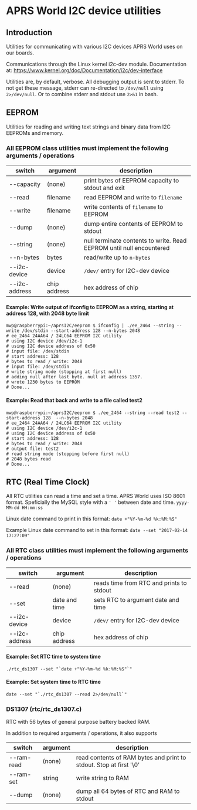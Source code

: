 # APRS World I2C device utilities

## Introduction

Utilities for communicating with various I2C devices APRS World uses on our boards. 

Communications through the Linux kernel i2c-dev module. Documentation at:
https://www.kernel.org/doc/Documentation/i2c/dev-interface

Utilities are, by default, verbose. All debugging output is sent to stderr. To not get these message, stderr can re-directed to `/dev/null` using `2>/dev/null`. Or to combine stderr and stdout use `2>&1` in bash.

## EEPROM
Utilities for reading and writing text strings and binary data from I2C EEPROMs and memory.

### All EEPROM class utilities must implement the following arguments / operations
switch|argument|description
---|---|---
--capacity|(none)|print bytes of EEPROM capacity to stdout and exit
--read|filename|read EEPROM and write to `filename`
--write|filename|write contents of `filename` to EEPROM
--dump|(none)|dump entire contents of EEPROM to stdout
--string|(none)|null terminate contents to write. Read EEPROM until null encountered
--n-bytes|bytes|read/write up to `n-bytes`
--i2c-device|device|`/dev/` entry for I2C-dev device
--i2c-address|chip address|hex address of chip

#### Example: Write output of ifconfig to EEPROM as a string, starting at address 128, with 2048 byte limit
```
mwp@raspberrypi:~/aprsI2C/eeprom $ ifconfig | ./ee_2464 --string --write /dev/stdin --start-address 128 --n-bytes 2048 
# ee_2464 24AA64 / 24LC64 EEPROM I2C utility
# using I2C device /dev/i2c-1
# using I2C device address of 0x50
# input file: /dev/stdin
# start address: 128
# bytes to read / write: 2048
# input file: /dev/stdin
# write string mode (stopping at first null)
# adding null after last byte. null at address 1357.
# wrote 1230 bytes to EEPROM
# Done...
```

#### Example: Read that back and write to a file called test2
````
mwp@raspberrypi:~/aprsI2C/eeprom $ ./ee_2464 --string --read test2 --start-address 128  --n-bytes 2048
# ee_2464 24AA64 / 24LC64 EEPROM I2C utility
# using I2C device /dev/i2c-1
# using I2C device address of 0x50
# start address: 128
# bytes to read / write: 2048
# output file: test2
# read string mode (stopping before first null)
# 2048 bytes read
# Done...
````



## RTC (Real Time Clock)

All RTC utilities can read a time and set a time. APRS World uses ISO 8601 format. Speficially the MySQL style with a `' '` between date and time. `yyyy-MM-dd HH:mm:ss`

Linux date command to print in this format:
`date +"%Y-%m-%d %k:%M:%S"`

Example Linux date command to set in this format:
`date --set "2017-02-14 17:27:09"`

### All RTC class utilities must implement the following arguments / operations
switch|argument|description
---|---|---
--read|(none)|reads time from RTC and prints to stdout
--set |date and time|sets RTC to argument date and time
--i2c-device|device|`/dev/` entry for I2C-dev device
--i2c-address|chip address|hex address of chip

#### Example: Set RTC time to system time
```
./rtc_ds1307 --set "`date +"%Y-%m-%d %k:%M:%S"`"
```
#### Example: Set system time to RTC time
```
date --set "`./rtc_ds1307 --read 2>/dev/null`"
```


### DS1307 (rtc/rtc_ds1307.c)
RTC with 56 bytes of general purpose battery backed RAM. 

In addition to required arguments / operations, it also supports

switch|argument|description
---|---|---
--ram-read|(none)|read contents of RAM bytes and print to stdout. Stop at first '\0'
--ram-set|string|write string to RAM
--dump|(none)|dump all 64 bytes of RTC and RAM to stdout




